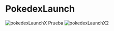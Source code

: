 # PokedexLaunch
![pokedexLaunchX](https://user-images.githubusercontent.com/71795808/159521100-90b21864-8f8e-48e9-9b5a-811adc9f14b2.png)
Prueba
![pokedexLaunchX2](https://user-images.githubusercontent.com/71795808/159521454-61a3062a-efde-4533-9bd4-576b4b708dbb.png)
